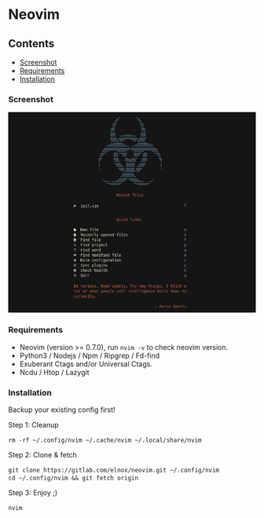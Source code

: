 # Neovim

## Contents

- [Screenshot](#screenshot)
- [Requirements](#requirements)
- [Installation](#installation)

### Screenshot

![Neovim](neovim.png "Neovim IDE")

### Requirements

- Neovim (version >= 0.7.0), run `nvim -v` to check neovim version.
- Python3 / Nodejs / Npm / Ripgrep / Fd-find
- Exuberant Ctags and/or Universal Ctags.
- Ncdu / Htop / Lazygit

### Installation

Backup your existing config first!

Step 1: Cleanup
```
rm -rf ~/.config/nvim ~/.cache/nvim ~/.local/share/nvim
```

Step 2: Clone & fetch
```
git clone https://gitlab.com/elnox/neovim.git ~/.config/nvim
cd ~/.config/nvim && git fetch origin
```

Step 3: Enjoy ;)
```
nvim
```
